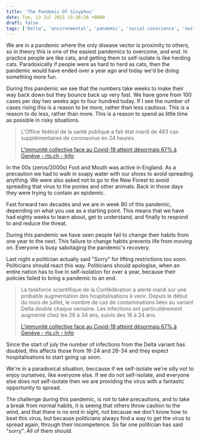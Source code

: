 ```yaml
---
title: 'The Pandemic Of Sisyphus'
date: Tue, 13 Jul 2021 15:36:26 +0000
draft: false
tags: ['Delta', 'environmental', 'pandemic', 'social conscience', 'switzerland', 'wave three']
---
```


We are in a pandemic where the only disease vector is proximity to others, so in theory this is one of the easiest pandemics to overcome, and end. In practice people are like cats, and getting them to self-isolate is like herding cats. Paradoxically if people were as hard to herd as cats, then the pandemic would have ended over a year ago and today we'd be doing something more fun.

During this pandemic we see that the numbers take weeks to make their way back down but they bounce back up very fast. We have gone from 100 cases per day two weeks ago to four hundred today. If I see the number of cases rising this is a reason to be more, rather than less cautious. This is a reason to do less, rather than more. This is a reason to spend as little time as possible in risky situations.

> L'Office fédéral de la santé publique a fait état mardi de 483 cas supplémentaires de coronavirus en 24 heures.
> 
> [L'immunité collective face au Covid-19 atteint désormais 67% à Genève - rts.ch - Info](https://www.rts.ch/info/12343007-limmunite-collective-face-au-covid19-atteint-desormais-67-a-geneve.html)

In the 00s (zeros/2000s) Foot and Mouth was active in England. As a precaution we had to walk in soapy water with our shoes to avoid spreading anything. We were also asked not to go to the New Forest to avoid spreading that virus to the ponies and other animals. Back in those days they were trying to contain an epidemic.

Fast forward two decades and we are in week 80 of this pandemic, depending on what you use as a starting point. This means that we have had eighty weeks to learn about, get to understand, and finally to respond to and reduce the threat.

During this pandemic we have seen people fail to change their habits from one year to the next. This failure to change habits prevents life from moving on. Everyone is busy sabotaging the pandemic's recovery.

Last night a politician actually said "Sorry" for lifting restrictions too soon. Politicians should react this way. Politicians should apologise, when an entire nation has to live in self-isolation for over a year, because their policies failed to bring a pandemic to an end.

> La taskforce scientifique de la Confédération a alerté mardi sur une probable augmentation des hospitalisations à venir. Depuis le début du mois de juillet, le nombre de cas de contaminations liées au variant Delta double chaque semaine. Les infections ont particulièrement augmenté chez les 26 à 34 ans, suivis des 16 à 24 ans.
> 
> [L'immunité collective face au Covid-19 atteint désormais 67% à Genève - rts.ch - Info](https://www.rts.ch/info/12343007-limmunite-collective-face-au-covid19-atteint-desormais-67-a-geneve.html)

Since the start of july the number of infections from the Delta variant has doubled, this affects those from 16-24 and 26-34 and they expect hospitalisations to start going up soon.

We're in a paradoxical situation, beccause if we self-isolate we're silly not to enjoy ourselves, like everyone else. If we do not self-isolate, and everyone else does not self-isolate then we are providing the virus with a fantastic opportunity to spread.

The challenge during this pandemic, is not to take precautions, and to take a break from normal habits, it is seeing that others throw caution to the wind, and that there is no end in sight, not because we don't know how to beat this virus, but because politicians always find a way to get the virus to spread again, through their incompetence. So far one politician has said "sorry". All of them should.